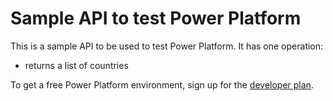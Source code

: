 # Sample API to test Power Platform

This is a sample API to be used to test Power Platform. It has one operation:

- returns a list of countries

To get a free Power Platform environment, sign up for the [developer plan](https://aka.ms/PowerAppsDevPlan).
